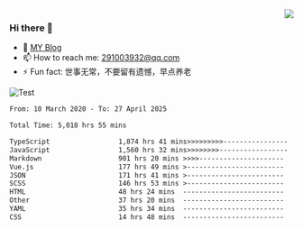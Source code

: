 <img align='right' src='https://github-readme-stats.vercel.app/api?username=niaogege&show_icons=true&theme=radical'/>

### Hi there 👋

- 🌱 [MY Blog](https://bythewayer.com/)
- 📫 How to reach me: 291003932@qq.com
- ⚡ Fun fact:  世事无常，不要留有遗憾，早点养老

![Test](https://github-readme-stats.vercel.app/api/top-langs/?username=niaogege&layout=compact)

<!--START_SECTION:waka-->

```txt
From: 10 March 2020 - To: 27 April 2025

Total Time: 5,018 hrs 55 mins

TypeScript                 1,874 hrs 41 mins>>>>>>>>>----------------   37.35 %
JavaScript                 1,560 hrs 32 mins>>>>>>>>-----------------   31.09 %
Markdown                   901 hrs 20 mins >>>>---------------------   17.96 %
Vue.js                     177 hrs 49 mins >------------------------   03.54 %
JSON                       171 hrs 41 mins >------------------------   03.42 %
SCSS                       146 hrs 53 mins >------------------------   02.93 %
HTML                       48 hrs 24 mins  -------------------------   00.96 %
Other                      37 hrs 20 mins  -------------------------   00.74 %
YAML                       35 hrs 34 mins  -------------------------   00.71 %
CSS                        14 hrs 48 mins  -------------------------   00.30 %
```

<!--END_SECTION:waka-->
